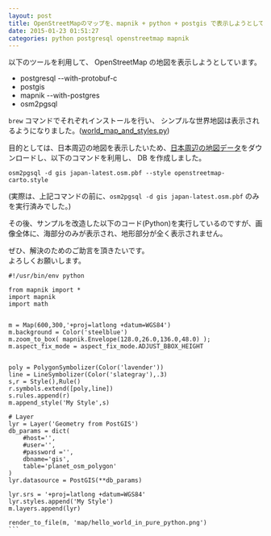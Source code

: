 ```yaml
---
layout: post
title: OpenStreetMapのマップを、mapnik + python + postgis で表示しようとしているが表示されない
date: 2015-01-23 01:51:27
categories: python postgresql openstreetmap mapnik
---
```

<p>以下のツールを利用して、 OpenStreetMap の地図を表示しようとしています。</p>

<ul>
<li>postgresql --with-protobuf-c</li>
<li>postgis</li>
<li>mapnik --with-postgres</li>
<li>osm2pgsql</li>
</ul>

<p><code>brew</code> コマンドでそれぞれインストールを行い、 シンプルな世界地図は表示されるようになりました。(<a href="http://mapnik-utils.googlecode.com/svn/example_code/hello_world/pure_python/world_map_and_styles.py" rel="nofollow">world_map_and_styles.py</a>)</p>

<p>目的としては、日本周辺の地図を表示したいため、<a href="http://download.geofabrik.de/asia/japan.html" rel="nofollow">日本周辺の地図データ</a>をダウンロードし、以下のコマンドを利用し、 DB を作成しました。</p>

```
osm2pgsql -d gis japan-latest.osm.pbf --style openstreetmap-carto.style
```

<p>(実際は、上記コマンドの前に、<code>osm2pgsql -d gis japan-latest.osm.pbf</code> のみを実行済みでした。)</p>

<p>その後、サンプルを改造した以下のコード(Python)を実行しているのですが、画像全体に、海部分のみが表示され、地形部分が全く表示されません。</p>

<p>ぜひ、解決のためのご助言を頂きたいです。  <br>
よろしくお願いします。</p>

<pre class="lang-py prettyprint-override"><code>#!/usr/bin/env python

from mapnik import *
import mapnik
import math


m = Map(600,300,'+proj=latlong +datum=WGS84')
m.background = Color('steelblue')
m.zoom_to_box( mapnik.Envelope(128.0,26.0,136.0,48.0) );
m.aspect_fix_mode = aspect_fix_mode.ADJUST_BBOX_HEIGHT


poly = PolygonSymbolizer(Color('lavender'))
line = LineSymbolizer(Color('slategray'),.3)
s,r = Style(),Rule()
r.symbols.extend([poly,line])
s.rules.append(r)
m.append_style('My Style',s)

# Layer
lyr = Layer('Geometry from PostGIS')
db_params = dict(
    #host='',
    #user='',
    #password ='',
    dbname='gis',
    table='planet_osm_polygon'
)
lyr.datasource = PostGIS(**db_params)

lyr.srs = '+proj=latlong +datum=WGS84'
lyr.styles.append('My Style')
m.layers.append(lyr)

render_to_file(m, 'map/hello_world_in_pure_python.png')
```
